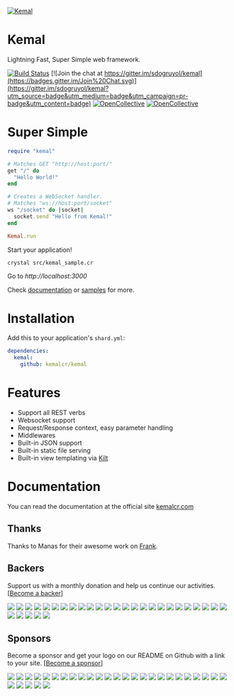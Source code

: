 
[![Kemal](https://avatars3.githubusercontent.com/u/15321198?v=3&s=200)](http://kemalcr.com)

# Kemal

Lightning Fast, Super Simple web framework.

[![Build Status](https://travis-ci.org/kemalcr/kemal.svg?branch=master)](https://travis-ci.org/kemalcr/kemal)
[![Join the chat at https://gitter.im/sdogruyol/kemal](https://badges.gitter.im/Join%20Chat.svg)](https://gitter.im/sdogruyol/kemal?utm_source=badge&utm_medium=badge&utm_campaign=pr-badge&utm_content=badge)
[![OpenCollective](https://opencollective.com/kemal/backers/badge.svg)](#backers) 
[![OpenCollective](https://opencollective.com/kemal/sponsors/badge.svg)](#sponsors)


# Super Simple ️

```ruby
require "kemal"

# Matches GET "http://host:port/"
get "/" do
  "Hello World!"
end

# Creates a WebSocket handler.
# Matches "ws://host:port/socket"
ws "/socket" do |socket|
  socket.send "Hello from Kemal!"
end

Kemal.run
```

Start your application!

```
crystal src/kemal_sample.cr
```
Go to *http://localhost:3000*

Check [documentation](http://kemalcr.com) or [samples](https://github.com/kemalcr/kemal/tree/master/samples) for more.

# Installation

Add this to your application's `shard.yml`:

```yaml
dependencies:
  kemal:
    github: kemalcr/kemal
```

# Features

- Support all REST verbs
- Websocket support
- Request/Response context, easy parameter handling
- Middlewares
- Built-in JSON support
- Built-in static file serving
- Built-in view templating via [Kilt](https://github.com/jeromegn/kilt)

# Documentation

You can read the documentation at the official site [kemalcr.com](http://kemalcr.com)

## Thanks

Thanks to Manas for their awesome work on [Frank](https://github.com/manastech/frank).

## Backers

Support us with a monthly donation and help us continue our activities. [[Become a backer](https://opencollective.com/kemal#backer)]

<a href="https://opencollective.com/kemal/backer/0/website" target="_blank"><img src="https://opencollective.com/kemal/backer/0/avatar.svg"></a>
<a href="https://opencollective.com/kemal/backer/1/website" target="_blank"><img src="https://opencollective.com/kemal/backer/1/avatar.svg"></a>
<a href="https://opencollective.com/kemal/backer/2/website" target="_blank"><img src="https://opencollective.com/kemal/backer/2/avatar.svg"></a>
<a href="https://opencollective.com/kemal/backer/3/website" target="_blank"><img src="https://opencollective.com/kemal/backer/3/avatar.svg"></a>
<a href="https://opencollective.com/kemal/backer/4/website" target="_blank"><img src="https://opencollective.com/kemal/backer/4/avatar.svg"></a>
<a href="https://opencollective.com/kemal/backer/5/website" target="_blank"><img src="https://opencollective.com/kemal/backer/5/avatar.svg"></a>
<a href="https://opencollective.com/kemal/backer/6/website" target="_blank"><img src="https://opencollective.com/kemal/backer/6/avatar.svg"></a>
<a href="https://opencollective.com/kemal/backer/7/website" target="_blank"><img src="https://opencollective.com/kemal/backer/7/avatar.svg"></a>
<a href="https://opencollective.com/kemal/backer/8/website" target="_blank"><img src="https://opencollective.com/kemal/backer/8/avatar.svg"></a>
<a href="https://opencollective.com/kemal/backer/9/website" target="_blank"><img src="https://opencollective.com/kemal/backer/9/avatar.svg"></a>
<a href="https://opencollective.com/kemal/backer/10/website" target="_blank"><img src="https://opencollective.com/kemal/backer/10/avatar.svg"></a>
<a href="https://opencollective.com/kemal/backer/11/website" target="_blank"><img src="https://opencollective.com/kemal/backer/11/avatar.svg"></a>
<a href="https://opencollective.com/kemal/backer/12/website" target="_blank"><img src="https://opencollective.com/kemal/backer/12/avatar.svg"></a>
<a href="https://opencollective.com/kemal/backer/13/website" target="_blank"><img src="https://opencollective.com/kemal/backer/13/avatar.svg"></a>
<a href="https://opencollective.com/kemal/backer/14/website" target="_blank"><img src="https://opencollective.com/kemal/backer/14/avatar.svg"></a>
<a href="https://opencollective.com/kemal/backer/15/website" target="_blank"><img src="https://opencollective.com/kemal/backer/15/avatar.svg"></a>
<a href="https://opencollective.com/kemal/backer/16/website" target="_blank"><img src="https://opencollective.com/kemal/backer/16/avatar.svg"></a>
<a href="https://opencollective.com/kemal/backer/17/website" target="_blank"><img src="https://opencollective.com/kemal/backer/17/avatar.svg"></a>
<a href="https://opencollective.com/kemal/backer/18/website" target="_blank"><img src="https://opencollective.com/kemal/backer/18/avatar.svg"></a>
<a href="https://opencollective.com/kemal/backer/19/website" target="_blank"><img src="https://opencollective.com/kemal/backer/19/avatar.svg"></a>
<a href="https://opencollective.com/kemal/backer/20/website" target="_blank"><img src="https://opencollective.com/kemal/backer/20/avatar.svg"></a>
<a href="https://opencollective.com/kemal/backer/21/website" target="_blank"><img src="https://opencollective.com/kemal/backer/21/avatar.svg"></a>
<a href="https://opencollective.com/kemal/backer/22/website" target="_blank"><img src="https://opencollective.com/kemal/backer/22/avatar.svg"></a>
<a href="https://opencollective.com/kemal/backer/23/website" target="_blank"><img src="https://opencollective.com/kemal/backer/23/avatar.svg"></a>
<a href="https://opencollective.com/kemal/backer/24/website" target="_blank"><img src="https://opencollective.com/kemal/backer/24/avatar.svg"></a>
<a href="https://opencollective.com/kemal/backer/25/website" target="_blank"><img src="https://opencollective.com/kemal/backer/25/avatar.svg"></a>
<a href="https://opencollective.com/kemal/backer/26/website" target="_blank"><img src="https://opencollective.com/kemal/backer/26/avatar.svg"></a>
<a href="https://opencollective.com/kemal/backer/27/website" target="_blank"><img src="https://opencollective.com/kemal/backer/27/avatar.svg"></a>
<a href="https://opencollective.com/kemal/backer/28/website" target="_blank"><img src="https://opencollective.com/kemal/backer/28/avatar.svg"></a>
<a href="https://opencollective.com/kemal/backer/29/website" target="_blank"><img src="https://opencollective.com/kemal/backer/29/avatar.svg"></a>

## Sponsors

Become a sponsor and get your logo on our README on Github with a link to your site. [[Become a sponsor](https://opencollective.com/kemal#sponsor)]

<a href="https://opencollective.com/kemal/sponsor/0/website" target="_blank"><img src="https://opencollective.com/kemal/sponsor/0/avatar.svg"></a>
<a href="https://opencollective.com/kemal/sponsor/1/website" target="_blank"><img src="https://opencollective.com/kemal/sponsor/1/avatar.svg"></a>
<a href="https://opencollective.com/kemal/sponsor/2/website" target="_blank"><img src="https://opencollective.com/kemal/sponsor/2/avatar.svg"></a>
<a href="https://opencollective.com/kemal/sponsor/3/website" target="_blank"><img src="https://opencollective.com/kemal/sponsor/3/avatar.svg"></a>
<a href="https://opencollective.com/kemal/sponsor/4/website" target="_blank"><img src="https://opencollective.com/kemal/sponsor/4/avatar.svg"></a>
<a href="https://opencollective.com/kemal/sponsor/5/website" target="_blank"><img src="https://opencollective.com/kemal/sponsor/5/avatar.svg"></a>
<a href="https://opencollective.com/kemal/sponsor/6/website" target="_blank"><img src="https://opencollective.com/kemal/sponsor/6/avatar.svg"></a>
<a href="https://opencollective.com/kemal/sponsor/7/website" target="_blank"><img src="https://opencollective.com/kemal/sponsor/7/avatar.svg"></a>
<a href="https://opencollective.com/kemal/sponsor/8/website" target="_blank"><img src="https://opencollective.com/kemal/sponsor/8/avatar.svg"></a>
<a href="https://opencollective.com/kemal/sponsor/9/website" target="_blank"><img src="https://opencollective.com/kemal/sponsor/9/avatar.svg"></a>
<a href="https://opencollective.com/kemal/sponsor/10/website" target="_blank"><img src="https://opencollective.com/kemal/sponsor/10/avatar.svg"></a>
<a href="https://opencollective.com/kemal/sponsor/11/website" target="_blank"><img src="https://opencollective.com/kemal/sponsor/11/avatar.svg"></a>
<a href="https://opencollective.com/kemal/sponsor/12/website" target="_blank"><img src="https://opencollective.com/kemal/sponsor/12/avatar.svg"></a>
<a href="https://opencollective.com/kemal/sponsor/13/website" target="_blank"><img src="https://opencollective.com/kemal/sponsor/13/avatar.svg"></a>
<a href="https://opencollective.com/kemal/sponsor/14/website" target="_blank"><img src="https://opencollective.com/kemal/sponsor/14/avatar.svg"></a>
<a href="https://opencollective.com/kemal/sponsor/15/website" target="_blank"><img src="https://opencollective.com/kemal/sponsor/15/avatar.svg"></a>
<a href="https://opencollective.com/kemal/sponsor/16/website" target="_blank"><img src="https://opencollective.com/kemal/sponsor/16/avatar.svg"></a>
<a href="https://opencollective.com/kemal/sponsor/17/website" target="_blank"><img src="https://opencollective.com/kemal/sponsor/17/avatar.svg"></a>
<a href="https://opencollective.com/kemal/sponsor/18/website" target="_blank"><img src="https://opencollective.com/kemal/sponsor/18/avatar.svg"></a>
<a href="https://opencollective.com/kemal/sponsor/19/website" target="_blank"><img src="https://opencollective.com/kemal/sponsor/19/avatar.svg"></a>
<a href="https://opencollective.com/kemal/sponsor/20/website" target="_blank"><img src="https://opencollective.com/kemal/sponsor/20/avatar.svg"></a>
<a href="https://opencollective.com/kemal/sponsor/21/website" target="_blank"><img src="https://opencollective.com/kemal/sponsor/21/avatar.svg"></a>
<a href="https://opencollective.com/kemal/sponsor/22/website" target="_blank"><img src="https://opencollective.com/kemal/sponsor/22/avatar.svg"></a>
<a href="https://opencollective.com/kemal/sponsor/23/website" target="_blank"><img src="https://opencollective.com/kemal/sponsor/23/avatar.svg"></a>
<a href="https://opencollective.com/kemal/sponsor/24/website" target="_blank"><img src="https://opencollective.com/kemal/sponsor/24/avatar.svg"></a>
<a href="https://opencollective.com/kemal/sponsor/25/website" target="_blank"><img src="https://opencollective.com/kemal/sponsor/25/avatar.svg"></a>
<a href="https://opencollective.com/kemal/sponsor/26/website" target="_blank"><img src="https://opencollective.com/kemal/sponsor/26/avatar.svg"></a>
<a href="https://opencollective.com/kemal/sponsor/27/website" target="_blank"><img src="https://opencollective.com/kemal/sponsor/27/avatar.svg"></a>
<a href="https://opencollective.com/kemal/sponsor/28/website" target="_blank"><img src="https://opencollective.com/kemal/sponsor/28/avatar.svg"></a>
<a href="https://opencollective.com/kemal/sponsor/29/website" target="_blank"><img src="https://opencollective.com/kemal/sponsor/29/avatar.svg"></a>
